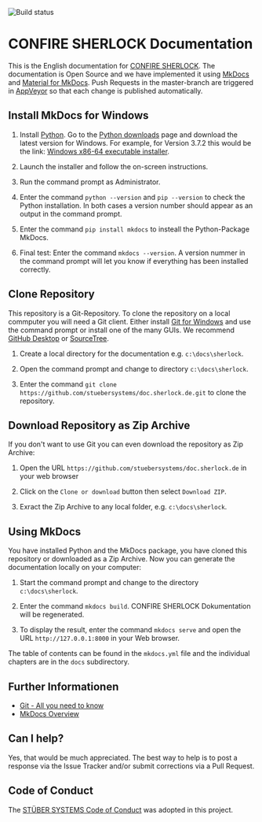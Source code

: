 ![Build status](https://ci.appveyor.com/api/projects/status/t0s34bkrdwvc9ouh?svg=true)

# CONFIRE SHERLOCK Documentation

This is the English documentation for [CONFIRE SHERLOCK](https://sherlock.stueber.co.uk). The documentation is Open Source and we have implemented it using [MkDocs](https://www.mkdocs.org) and [Material for MkDocs](https://squidfunk.github.io/mkdocs-material). Push Requests in the master-branch are triggered in [AppVeyor](https://www.appveyor.com) so that each change is published automatically.

## Install MkDocs for Windows

1. Install [Python](https://www.python.org). Go to the [Python downloads](https://www.python.org/downloads/) page and download the latest version for Windows. For example, for Version 3.7.2 this would be the link: [Windows x86-64 executable installer](https://www.python.org/ftp/python/3.7.2/python-3.7.2-amd64.exe).

2. Launch the installer and follow the on-screen instructions.

3. Run the command prompt as Administrator.

4. Enter the command `python --version` and `pip --version` to check the Python installation. In both cases a version number should appear as an output in the command prompt.

5. Enter the command `pip install mkdocs` to insteall the Python-Package MkDocs.

6. Final test: Enter the command `mkdocs --version`. A version nummer in the command prompt will let you know if everything has been installed correctly.

## Clone Repository

This repository is a Git-Repository. To clone the repository on a local commputer you will need a Git client. Either install [Git for Windows](https://gitforwindows.org/) and use the command prompt or install one of the many GUIs. We recommend [GitHub Desktop](https://desktop.github.com) or [SourceTree](https://www.sourcetreeapp.com).

1. Create a local directory for the documentation e.g. `c:\docs\sherlock`.

2. Open the command prompt and change to directory `c:\docs\sherlock`.

3. Enter the command `git clone https://github.com/stuebersystems/doc.sherlock.de.git` to clone the repository.

## Download Repository as Zip Archive

If you don't want to use Git you can even download the repository as Zip Archive:

1. Open the URL `https://github.com/stuebersystems/doc.sherlock.de` in your web browser

2. Click on the `Clone or download` button then select `Download ZIP`.

3. Exract the Zip Archive to any local folder, e.g. `c:\docs\sherlock`.

##  Using MkDocs

You have installed Python and the MkDocs package, you have cloned this repository or downloaded as a Zip Archive. Now you can generate the documentation locally on your computer:

1. Start the command prompt and change to the directory `c:\docs\sherlock`.

2. Enter the command `mkdocs build`. CONFIRE SHERLOCK Dokumentation will be regenerated.

3. To display the result, enter the command `mkdocs serve` and open the URL `http://127.0.0.1:8000` in your Web browser.

The table of contents can be found in the `mkdocs.yml` file and the individual chapters are in the `docs` subdirectory. 

## Further Informationen

+ [Git - All you need to know](https://git-scm.com/book/de/v2)
+ [MkDocs Overview](https://www.mkdocs.org/#overview)

## Can I help?

Yes, that would be much appreciated. The best way to help is to post a response via the Issue Tracker and/or submit corrections via a Pull Request.

## Code of Conduct

The [STÜBER SYSTEMS Code of Conduct](https://www.stueber.co.uk/code-of-conduct.php) was adopted in this project.
